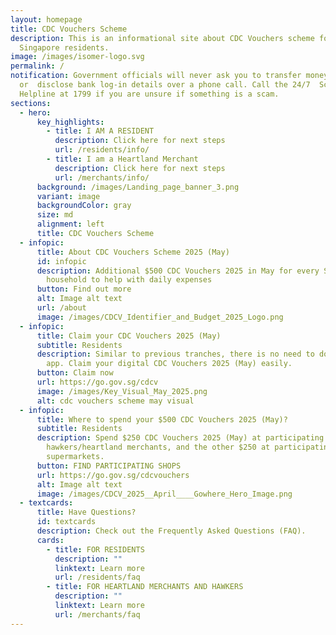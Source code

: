 ```yaml
---
layout: homepage
title: CDC Vouchers Scheme
description: This is an informational site about CDC Vouchers scheme for
  Singapore residents.
image: /images/isomer-logo.svg
permalink: /
notification: Government officials will never ask you to transfer money
  or  disclose bank log-in details over a phone call. Call the 24/7  ScamShield
  Helpline at 1799 if you are unsure if something is a scam.
sections:
  - hero:
      key_highlights:
        - title: I AM A RESIDENT
          description: Click here for next steps
          url: /residents/info/
        - title: I am a Heartland Merchant
          description: Click here for next steps
          url: /merchants/info/
      background: /images/Landing_page_banner_3.png
      variant: image
      backgroundColor: gray
      size: md
      alignment: left
      title: CDC Vouchers Scheme
  - infopic:
      title: About CDC Vouchers Scheme 2025 (May)
      id: infopic
      description: Additional $500 CDC Vouchers 2025 in May for every Singaporean
        household to help with daily expenses
      button: Find out more
      alt: Image alt text
      url: /about
      image: /images/CDCV_Identifier_and_Budget_2025_Logo.png
  - infopic:
      title: Claim your CDC Vouchers 2025 (May)
      subtitle: Residents
      description: Similar to previous tranches, there is no need to download a mobile
        app. Claim your digital CDC Vouchers 2025 (May) easily.
      button: Claim now
      url: https://go.gov.sg/cdcv
      image: /images/Key_Visual_May_2025.png
      alt: cdc vouchers scheme may visual
  - infopic:
      title: Where to spend your $500 CDC Vouchers 2025 (May)?
      subtitle: Residents
      description: Spend $250 CDC Vouchers 2025 (May) at participating
        hawkers/heartland merchants, and the other $250 at participating
        supermarkets.
      button: FIND PARTICIPATING SHOPS
      url: https://go.gov.sg/cdcvouchers
      alt: Image alt text
      image: /images/CDCV_2025__April____Gowhere_Hero_Image.png
  - textcards:
      title: Have Questions?
      id: textcards
      description: Check out the Frequently Asked Questions (FAQ).
      cards:
        - title: FOR RESIDENTS
          description: ""
          linktext: Learn more
          url: /residents/faq
        - title: FOR HEARTLAND MERCHANTS AND HAWKERS
          description: ""
          linktext: Learn more
          url: /merchants/faq
---
```

